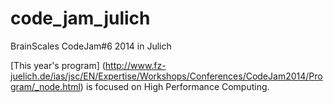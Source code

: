code_jam_julich
===============

BrainScales CodeJam#6 2014 in Julich

[This year's program] (http://www.fz-juelich.de/ias/jsc/EN/Expertise/Workshops/Conferences/CodeJam2014/Program/_node.html) is focused on High Performance Computing.

